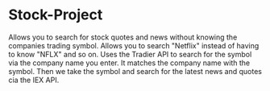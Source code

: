 # Stock-Project

Allows you to search for stock quotes and news without knowing the companies trading symbol.  Allows you to search "Netflix" instead of having to know "NFLX" and so on.  Uses the Tradier API to search for the symbol via the company name you enter.  It matches the company name with the symbol.  Then we take the symbol and search for the latest news and quotes cia the IEX API.   
